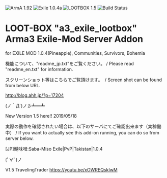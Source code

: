 ![ArmA 1.92](https://img.shields.io/badge/Arma-1.92-blue.svg) ![Exile 1.0.4a](https://img.shields.io/badge/Exile-1.0.4a-C72651.svg) ![LOOTBOX 1.5](https://img.shields.io/badge/LOOTBOX-v1.5-orange.svg) ![Build Status](https://img.shields.io/badge/build-passing-brightgreen.svg)

# LOOT-BOX "a3_exile_lootbox" Arma3 Exile-Mod Server Addon

for EXILE MOD 1.0.4(Pineapple), Communities, Survivors, Bohemia

機能について、"readme_jp.txt"をご覧ください。 / Please read "readme_en.txt" for information.

スクリーンショット等はこちらでご覧頂けます。　/ Screen shot can be found from below URL.

http://blog.ahh.jp/?p=17204

(ノ｀Д´)ノ彡┻━┻

New Version 1.5 here!!  2019/05/18

実際の動作を確認されたい場合は、以下のサーバにてご確認出来ます（実稼働中） / If you want to actually see this add-on running, you can do so from server below.

[JP]鯖味噌:Saba-Miso Exile|PvP|Takistan|1.0.4

(ﾟ∀ﾟ)ノ

V1.5 TravelingTrader
https://youtu.be/xOWREQskIwM

